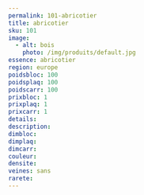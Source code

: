 ```yaml
---
permalink: 101-abricotier
title: abricotier
sku: 101
image: 
  - alt: bois
    photo: /img/produits/default.jpg
essence: abricotier
region: europe
poidsbloc: 100
poidsplaq: 100
poidscarr: 100
prixbloc: 1
prixplaq: 1
prixcarr: 1
details: 
description: 
dimbloc: 
dimplaq: 
dimcarr: 
couleur: 
densite: 
veines: sans
rarete: 
---
```

